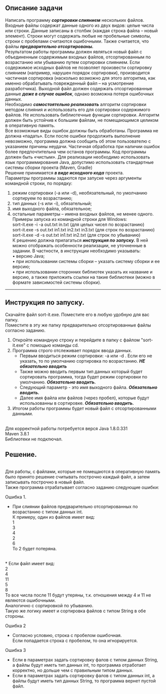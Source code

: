 ## Описание задачи
Написать программу ***сортировки слиянием*** нескольких файлов.
<br/>Входные файлы содержат данные одного из двух видов: целые числа или строки. Данные записаны
в столбик (каждая строка файла – новый элемент). Строки могут содержать любые не пробельные
символы, строки с пробелами считаются ошибочными. Также считается, что файлы ***предварительно
отсортированы.***
<br/>Результатом работы программы должен являться новый файл с объединенным содержимым
входных файлов, отсортированным по возрастанию или убыванию путем сортировки слиянием.
Если содержимое исходных файлов не позволяет произвести сортировку слиянием (например,
нарушен порядок сортировки), производится частичная сортировка (насколько возможно для этого
алгоритма, как именно обрабатывать поврежденный файл – на усмотрение разработчика).
Выходной файл должен содержать отсортированные данные ***даже в случае ошибок***, однако
возможна потеря ошибочных данных.
<br/>Необходимо ***самостоятельно реализовать*** алгоритм сортировки методом слияния и использовать
его для сортировки содержимого файлов. Не использовать библиотечные функции сортировки.
Алгоритм должен быть устойчив к большим файлам, не помещающимся целиком в оперативную
память.
<br/>Все возможные виды ошибок должны быть обработаны. Программа не должна «падать». Если
после ошибки продолжить выполнение невозможно, программа должна сообщить об этом
пользователю с указанием причины неудачи. Частичная обработка при наличии ошибок более
предпочтительна чем останов программы. Код программы должен быть «чистым».
Для реализации необходимо использовать язык программирования Java, допустимо использовать
стандартные системы сборки проекта (Maven, Gradle)
<br/>Решение принимается ***в виде исходного кода*** проекта.
<br/>Параметры программы задаются при запуске через аргументы командной строки, по порядку:
1. режим сортировки (-a или -d), необязательный, по умолчанию сортируем по возрастанию;
2. тип данных (-s или -i), обязательный;
3. имя выходного файла, обязательное;
4. остальные параметры – имена входных файлов, не менее одного.
   <br/>Примеры запуска из командной строки для Windows:
   <br/>sort-it.exe -i -a out.txt in.txt (для целых чисел по возрастанию)
   <br/>sort-it.exe -s out.txt in1.txt in2.txt in3.txt (для строк по возрастанию)
   <br/>sort-it.exe -d -s out.txt in1.txt in2.txt (для строк по убыванию)
   <br/>К решению должна прилагаться ***инструкция по запуску.*** В ней можно отображать особенности
   реализации, не уточненные в задании. В частности, в инструкции необходимо указывать:
   <br/>• версию Java;
   <br/>• при использовании системы сборки – указать систему сборки и ее версию;
   <br/>• при использовании сторонних библиотек указать их название и версию, а также приложить
   ссылки на такие библиотеки (можно в формате зависимостей системы сборки).
---
## Инструкция по запуску.
Скачайте файл sort-it.exe. Поместите его в любую удобную для вас папку.
<br/>Поместите в эту же папку предварительно отсортированные файлы согласно заданию.
1. Откройте командную строку и перейдите в папку с файлом "sort-it.exe" с помощью команды cd.
2. Программа строго отслеживает порядок ввода данных. 
   * Первым вводиться режим сортировки: -a или -d . Если его не указать, то по умолчанию сортировка по возрастанию. ***НЕ обязательно вводить***
   * Также можно вводить первым тип данных который будет сортировать программа, тогда будет режим сортировки по умолчанию. ***Обязательно вводить.***
   * Следующий параметр - это имя выходного файла. ***Обязательно вводить.***
   * Далее имя файла или файлов (через пробел), которые будут использованны в сортировке. ***Обязательно вводить.***
3. Итогом работы программы будет новый файл с отсортированными данными.

<br/>Для корректной работы потребуется верся Java 1.8.0.331
<br/>Maven 3.8.1
<br/>Библиотеки не подключал.
## Решение.
<br/>Для работы, с файлами, которые не помещаются в оперативную память было принято решение считывать построчно каждый файл, а затем записывать построчно в новый файл.
<br/>Также программа отрабатывает согласно заданию следующие ошибки:

Ошибка 1.
<br/>
* При слиянии файлов предварительно отсортированных по возрастанию с типом данных int.
<br/>К примеру, один из файлов имеет вид:
<br/>1
<br/>3
<br/>4
<br/>2
<br/>6
<br/>То 2 будет потеряна.
<br/>
* Если файл имеет вид:
<br/>2
<br/>4
<br/>11
<br/>5
<br/>8
<br/>То все числа после 11 будут утеряны, т.к. отношения между 4 и 11 не являются ошибочными.
<br/>Аналогично с сортировкой по убыванию.
<br/>Такую же логику имеет и сортировка файлов с типом String в обе стороны.

Ошибка 2
<br/>
* Согласно условию, строка с пробелом ошибочная.
  <br/>Если попадается строка с пробелом, то она игнорируется.

Ошибка 3
* Если в параметрах задать сортировку фалов с типом данных String, а файлы будут иметь тип данных int, то программа отработает корректно, но дольше чем с правильным типом данных.
* Если в параметрах задать сортировку фалов с типом данных int, а файлы будут иметь тип данных String, то программа вернет пустой файл.
